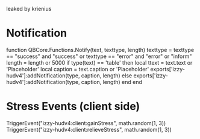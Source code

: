 leaked by krienius

# Notification

function QBCore.Functions.Notify(text, texttype, length)
	texttype = texttype == "success" and "success" or texttype == "error" and "error" or "inform"
	length = length or 5000
	if type(text) == 'table' then
		local ttext = text.text or 'Placeholder'
		local caption = text.caption or 'Placeholder'
		exports['izzy-hudv4']:addNotification(type, caption, length)
	else
		exports['izzy-hudv4']:addNotification(type, caption, length)
	end
end

# Stress Events (client side)

TriggerEvent("izzy-hudv4:client:gainStress", math.random(1, 3))
TriggerEvent("izzy-hudv4:client:relieveStress", math.random(1, 3))
